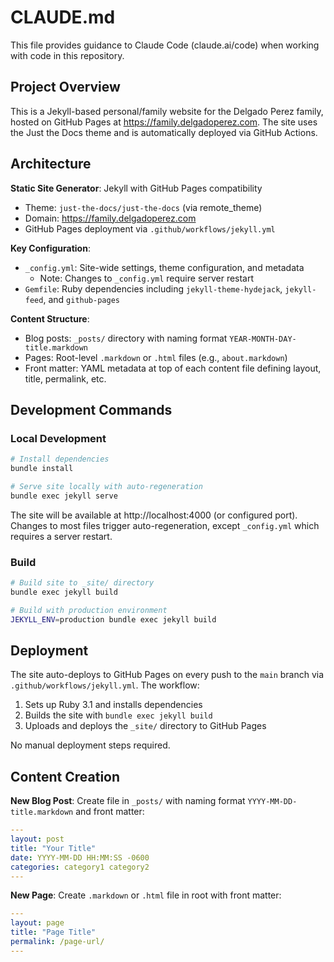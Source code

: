 # CLAUDE.md

This file provides guidance to Claude Code (claude.ai/code) when working with code in this repository.

## Project Overview

This is a Jekyll-based personal/family website for the Delgado Perez family, hosted on GitHub Pages at https://family.delgadoperez.com. The site uses the Just the Docs theme and is automatically deployed via GitHub Actions.

## Architecture

**Static Site Generator**: Jekyll with GitHub Pages compatibility
- Theme: `just-the-docs/just-the-docs` (via remote_theme)
- Domain: https://family.delgadoperez.com
- GitHub Pages deployment via `.github/workflows/jekyll.yml`

**Key Configuration**:
- `_config.yml`: Site-wide settings, theme configuration, and metadata
  - Note: Changes to `_config.yml` require server restart
- `Gemfile`: Ruby dependencies including `jekyll-theme-hydejack`, `jekyll-feed`, and `github-pages`

**Content Structure**:
- Blog posts: `_posts/` directory with naming format `YEAR-MONTH-DAY-title.markdown`
- Pages: Root-level `.markdown` or `.html` files (e.g., `about.markdown`)
- Front matter: YAML metadata at top of each content file defining layout, title, permalink, etc.

## Development Commands

### Local Development
```bash
# Install dependencies
bundle install

# Serve site locally with auto-regeneration
bundle exec jekyll serve
```

The site will be available at http://localhost:4000 (or configured port). Changes to most files trigger auto-regeneration, except `_config.yml` which requires a server restart.

### Build
```bash
# Build site to _site/ directory
bundle exec jekyll build

# Build with production environment
JEKYLL_ENV=production bundle exec jekyll build
```

## Deployment

The site auto-deploys to GitHub Pages on every push to the `main` branch via `.github/workflows/jekyll.yml`. The workflow:
1. Sets up Ruby 3.1 and installs dependencies
2. Builds the site with `bundle exec jekyll build`
3. Uploads and deploys the `_site/` directory to GitHub Pages

No manual deployment steps required.

## Content Creation

**New Blog Post**:
Create file in `_posts/` with naming format `YYYY-MM-DD-title.markdown` and front matter:
```yaml
---
layout: post
title: "Your Title"
date: YYYY-MM-DD HH:MM:SS -0600
categories: category1 category2
---
```

**New Page**:
Create `.markdown` or `.html` file in root with front matter:
```yaml
---
layout: page
title: "Page Title"
permalink: /page-url/
---
```
